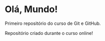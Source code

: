 # Olá, Mundo!
 Primeiro repositório do curso de Git e GitHub. 

 Repositório criado durante o curso online!
